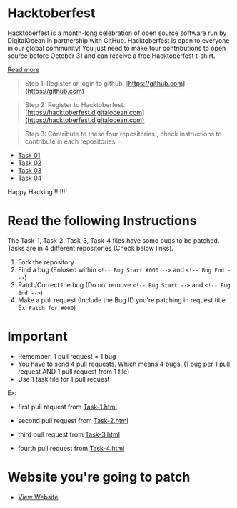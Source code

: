 # Hacktoberfest
Hacktoberfest is a month-long celebration of open source software run by DigitalOcean in partnership with GitHub. Hacktoberfest is open to everyone in our global community! You just need to make four contributions to open source before October 31 and can receive a free Hacktoberfest t-shirt.

[Read more](https://hacktoberfest.digitalocean.com)

> Step 1: Register or login to github. [https://github.com](https://github.com)

> Step 2: Register to Hacktoberfest. [https://hacktoberfest.digitalocean.com](https://hacktoberfest.digitalocean.com)

> Step 3: Contribute to these four repositories , check instructions to contribute in each repositories.

* [Task 01](https://github.com/edvicon/Hacktoberfest2020-Task1)
* [Task 02](https://github.com/edvicon/Hacktoberfest2020-Task2)
* [Task 03](https://github.com/edvicon/Hacktoberfest2020-Task3)
* [Task 04](https://github.com/edvicon/Hacktoberfest2020-Task4)

Happy Hacking !!!!!!!

# Read the following Instructions
The Task-1, Task-2, Task-3, Task-4 files have some bugs to be patched. Tasks are in 4 different repositories (Check below links).

1. Fork the repository
2. Find a bug (Enlosed within `<!-- Bug Start #000 -->` and `<!-- Bug End -->`)
3. Patch/Correct the bug (Do not remove `<!-- Bug Start -->` and `<!-- Bug End -->`)
4. Make a pull request (Include the Bug ID you're patching in request title Ex: `Patch for #000`)

# Important
* Remember: 1 pull request = 1 bug
* You have to send 4 pull requests. Which means 4 bugs. (1 bug per 1 pull request AND 1 pull request from 1 file)
* Use 1 task file for 1 pull request

Ex: 

* first pull request from [Task-1.html](https://github.com/edvicon/Hacktoberfest2020-Task1)

* second pull request from [Task-2.html](https://github.com/edvicon/Hacktoberfest2020-Task2)

* third pull request from [Task-3.html](https://github.com/edvicon/Hacktoberfest2020-Task3)

* fourth pull request from [Task-4.html](https://github.com/edvicon/Hacktoberfest2020-Task4)

# Website you're going to patch
* [View Website](https://www.hacktoberfest2020.edvicon.org)

